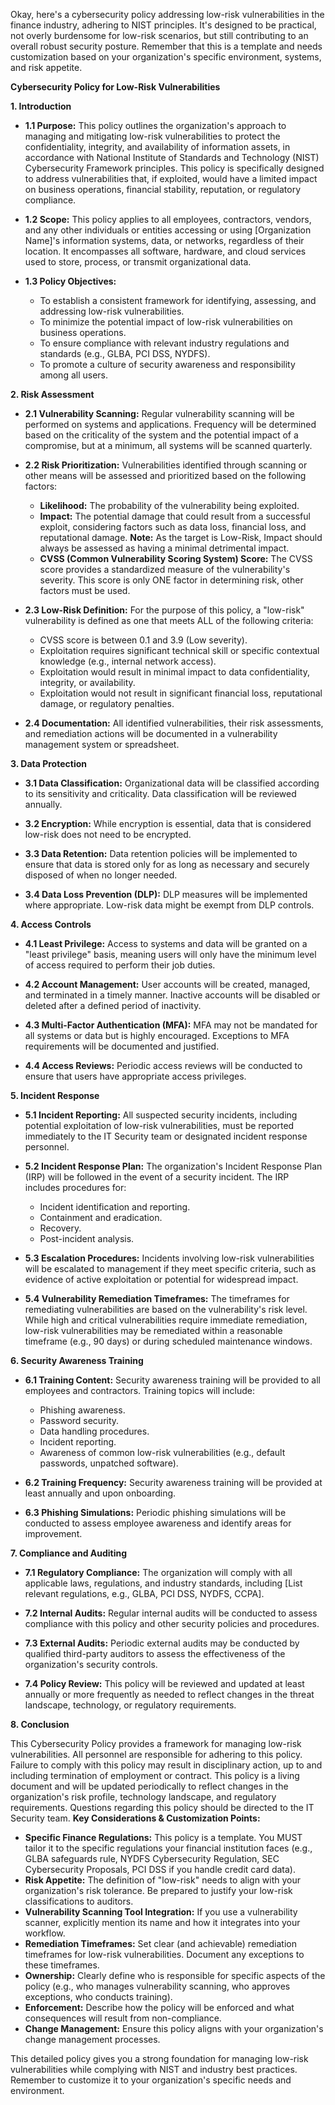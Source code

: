 Okay, here's a cybersecurity policy addressing low-risk vulnerabilities in the finance industry, adhering to NIST principles. It's designed to be practical, not overly burdensome for low-risk scenarios, but still contributing to an overall robust security posture. Remember that this is a template and needs customization based on your organization's specific environment, systems, and risk appetite.

**Cybersecurity Policy for Low-Risk Vulnerabilities**

**1. Introduction**

*   **1.1 Purpose:** This policy outlines the organization's approach to managing and mitigating low-risk vulnerabilities to protect the confidentiality, integrity, and availability of information assets, in accordance with National Institute of Standards and Technology (NIST) Cybersecurity Framework principles. This policy is specifically designed to address vulnerabilities that, if exploited, would have a limited impact on business operations, financial stability, reputation, or regulatory compliance.

*   **1.2 Scope:** This policy applies to all employees, contractors, vendors, and any other individuals or entities accessing or using [Organization Name]'s information systems, data, or networks, regardless of their location. It encompasses all software, hardware, and cloud services used to store, process, or transmit organizational data.

*   **1.3 Policy Objectives:**
    *   To establish a consistent framework for identifying, assessing, and addressing low-risk vulnerabilities.
    *   To minimize the potential impact of low-risk vulnerabilities on business operations.
    *   To ensure compliance with relevant industry regulations and standards (e.g., GLBA, PCI DSS, NYDFS).
    *   To promote a culture of security awareness and responsibility among all users.

**2. Risk Assessment**

*   **2.1 Vulnerability Scanning:** Regular vulnerability scanning will be performed on systems and applications. Frequency will be determined based on the criticality of the system and the potential impact of a compromise, but at a minimum, all systems will be scanned quarterly.

*   **2.2 Risk Prioritization:** Vulnerabilities identified through scanning or other means will be assessed and prioritized based on the following factors:
    *   **Likelihood:** The probability of the vulnerability being exploited.
    *   **Impact:** The potential damage that could result from a successful exploit, considering factors such as data loss, financial loss, and reputational damage.  **Note:** As the target is Low-Risk, Impact should always be assessed as having a minimal detrimental impact.
    *   **CVSS (Common Vulnerability Scoring System) Score:** The CVSS score provides a standardized measure of the vulnerability's severity. This score is only ONE factor in determining risk, other factors must be used.

*   **2.3 Low-Risk Definition:** For the purpose of this policy, a "low-risk" vulnerability is defined as one that meets ALL of the following criteria:
    *   CVSS score is between 0.1 and 3.9 (Low severity).
    *   Exploitation requires significant technical skill or specific contextual knowledge (e.g., internal network access).
    *   Exploitation would result in minimal impact to data confidentiality, integrity, or availability.
    *   Exploitation would not result in significant financial loss, reputational damage, or regulatory penalties.

*   **2.4 Documentation:** All identified vulnerabilities, their risk assessments, and remediation actions will be documented in a vulnerability management system or spreadsheet.

**3. Data Protection**

*   **3.1 Data Classification:** Organizational data will be classified according to its sensitivity and criticality. Data classification will be reviewed annually.

*   **3.2 Encryption:** While encryption is essential, data that is considered low-risk does not need to be encrypted.

*   **3.3 Data Retention:** Data retention policies will be implemented to ensure that data is stored only for as long as necessary and securely disposed of when no longer needed.
*   **3.4 Data Loss Prevention (DLP):** DLP measures will be implemented where appropriate. Low-risk data might be exempt from DLP controls.

**4. Access Controls**

*   **4.1 Least Privilege:** Access to systems and data will be granted on a "least privilege" basis, meaning users will only have the minimum level of access required to perform their job duties.

*   **4.2 Account Management:** User accounts will be created, managed, and terminated in a timely manner.  Inactive accounts will be disabled or deleted after a defined period of inactivity.

*   **4.3 Multi-Factor Authentication (MFA):** MFA may not be mandated for all systems or data but is highly encouraged. Exceptions to MFA requirements will be documented and justified.

*   **4.4 Access Reviews:** Periodic access reviews will be conducted to ensure that users have appropriate access privileges.

**5. Incident Response**

*   **5.1 Incident Reporting:** All suspected security incidents, including potential exploitation of low-risk vulnerabilities, must be reported immediately to the IT Security team or designated incident response personnel.

*   **5.2 Incident Response Plan:** The organization's Incident Response Plan (IRP) will be followed in the event of a security incident. The IRP includes procedures for:
    *   Incident identification and reporting.
    *   Containment and eradication.
    *   Recovery.
    *   Post-incident analysis.

*   **5.3 Escalation Procedures:** Incidents involving low-risk vulnerabilities will be escalated to management if they meet specific criteria, such as evidence of active exploitation or potential for widespread impact.

*   **5.4 Vulnerability Remediation Timeframes:** The timeframes for remediating vulnerabilities are based on the vulnerability's risk level. While high and critical vulnerabilities require immediate remediation, low-risk vulnerabilities may be remediated within a reasonable timeframe (e.g., 90 days) or during scheduled maintenance windows.

**6. Security Awareness Training**

*   **6.1 Training Content:** Security awareness training will be provided to all employees and contractors. Training topics will include:
    *   Phishing awareness.
    *   Password security.
    *   Data handling procedures.
    *   Incident reporting.
    *   Awareness of common low-risk vulnerabilities (e.g., default passwords, unpatched software).

*   **6.2 Training Frequency:** Security awareness training will be provided at least annually and upon onboarding.

*   **6.3 Phishing Simulations:** Periodic phishing simulations will be conducted to assess employee awareness and identify areas for improvement.

**7. Compliance and Auditing**

*   **7.1 Regulatory Compliance:** The organization will comply with all applicable laws, regulations, and industry standards, including [List relevant regulations, e.g., GLBA, PCI DSS, NYDFS, CCPA].

*   **7.2 Internal Audits:** Regular internal audits will be conducted to assess compliance with this policy and other security policies and procedures.

*   **7.3 External Audits:** Periodic external audits may be conducted by qualified third-party auditors to assess the effectiveness of the organization's security controls.

*   **7.4 Policy Review:** This policy will be reviewed and updated at least annually or more frequently as needed to reflect changes in the threat landscape, technology, or regulatory requirements.

**8. Conclusion**

This Cybersecurity Policy provides a framework for managing low-risk vulnerabilities.  All personnel are responsible for adhering to this policy. Failure to comply with this policy may result in disciplinary action, up to and including termination of employment or contract.  This policy is a living document and will be updated periodically to reflect changes in the organization's risk profile, technology landscape, and regulatory requirements.  Questions regarding this policy should be directed to the IT Security team.
**Key Considerations & Customization Points:**

*   **Specific Finance Regulations:**  This policy is a template. You MUST tailor it to the specific regulations your financial institution faces (e.g., GLBA safeguards rule, NYDFS Cybersecurity Regulation, SEC Cybersecurity Proposals, PCI DSS if you handle credit card data).
*   **Risk Appetite:**  The definition of "low-risk" needs to align with your organization's risk tolerance.  Be prepared to justify your low-risk classifications to auditors.
*   **Vulnerability Scanning Tool Integration:** If you use a vulnerability scanner, explicitly mention its name and how it integrates into your workflow.
*   **Remediation Timeframes:** Set clear (and achievable) remediation timeframes for low-risk vulnerabilities.  Document any exceptions to these timeframes.
*   **Ownership:** Clearly define who is responsible for specific aspects of the policy (e.g., who manages vulnerability scanning, who approves exceptions, who conducts training).
*   **Enforcement:**  Describe how the policy will be enforced and what consequences will result from non-compliance.
*   **Change Management:** Ensure this policy aligns with your organization's change management processes.

This detailed policy gives you a strong foundation for managing low-risk vulnerabilities while complying with NIST and industry best practices.  Remember to customize it to your organization's specific needs and environment.
